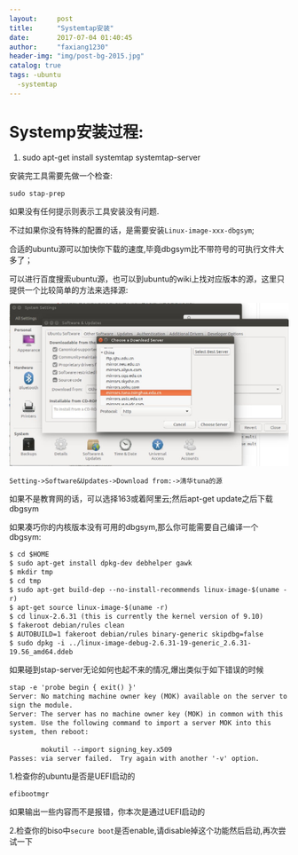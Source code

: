 ```yaml
---
layout:     post
title:      "Systemtap安装"
date:       2017-07-04 01:40:45
author:     "faxiang1230"
header-img: "img/post-bg-2015.jpg"
catalog: true
tags: -ubuntu
  -systemtap
---
```

# Systemp安装过程:

1. sudo apt-get install systemtap systemtap-server

安装完工具需要先做一个检查:
```
sudo stap-prep
```
如果没有任何提示则表示工具安装没有问题.

不过如果你没有特殊的配置的话，是需要安装`Linux-image-xxx-dbgsym`;

合适的ubuntu源可以加快你下载的速度,毕竟dbgsym比不带符号的可执行文件大多了；

可以进行百度搜索ubuntu源，也可以到ubuntu的wiki上找对应版本的源，这里只提供一个比较简单的方法来选择源:

![images](/images/ubuntu-apt-source.jpg)

`Setting->Software&Updates->Download from:->清华tuna的源`

如果不是教育网的话，可以选择163或着阿里云;然后apt-get update之后下载dbgsym

如果凑巧你的内核版本没有可用的dbgsym,那么你可能需要自己编译一个dbgsym:
```
$ cd $HOME
$ sudo apt-get install dpkg-dev debhelper gawk
$ mkdir tmp
$ cd tmp
$ sudo apt-get build-dep --no-install-recommends linux-image-$(uname -r)
$ apt-get source linux-image-$(uname -r)
$ cd linux-2.6.31 (this is currently the kernel version of 9.10)
$ fakeroot debian/rules clean
$ AUTOBUILD=1 fakeroot debian/rules binary-generic skipdbg=false
$ sudo dpkg -i ../linux-image-debug-2.6.31-19-generic_2.6.31-19.56_amd64.ddeb
```

如果碰到stap-server无论如何也起不来的情况,爆出类似于如下错误的时候
```
stap -e 'probe begin { exit() }'
Server: No matching machine owner key (MOK) available on the server to sign the module.
Server: The server has no machine owner key (MOK) in common with this system. Use the following command to import a server MOK into this system, then reboot:

        mokutil --import signing_key.x509
Passes: via server failed.  Try again with another '-v' option.
```
1.检查你的ubuntu是否是UEFI启动的
```
efibootmgr
```
如果输出一些内容而不是报错，你本次是通过UEFI启动的

2.检查你的biso中`secure boot`是否enable,请disable掉这个功能然后启动,再次尝试一下
